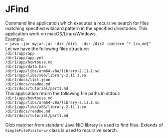 # JFind
Command line application which executes a recursive search for files matching specified wildcard pattern in the specified directories. This application work on macOS/Linux/Windows.  
Example:  
`> java -jar myjar.jar -dir /dir1  -dir /dir2 -pattern "*.{so,md}"`  
Let we have the following files structure:  
`/dir1/app/app`  
`/dir1/app/app.yml`  
`/dir1/app/howtouse.md`  
`/dir1/app/data.bin`  
`/dir1/app/libs/arm64-v8a/library-2.11.1.so`  
`/dir1/app/libs/x86/library-2.11.1.so`  
`/dir2/docs/list.json`  
`/dir2/docs/readme.md`  
`/dir2/docs/tutorial/part1.md`  
This application return the following file paths in stdout:  
`/dir1/app/howtouse.md`  
`/dir1/app/libs/arm64-v8a/library-2.11.1.so`  
`/dir1/app/libs/x86/library-2.11.1.so`  
`/dir2/docs/readme.md`  
`/dir2/docs/tutorial/part1.md`  
  
Glob matcher from standard Java NIO library is used to find files. Extends of `SimpleFileVisitor<>` class is used to recursive search.
